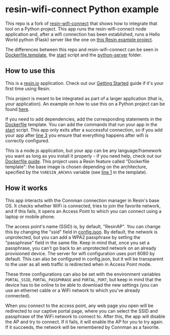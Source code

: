 # resin-wifi-connect Python example

This repo is a fork of [resin-wifi-connect](https://github.com/resin-io/resin-wifi-connect) that shows how to integrate that tool on a Python project.
This app runs the resin-wifi-connect node application and, after a wifi connection has been established, runs a Hello World python (Flask) server like the one on [this Resin example project](https://github.com/resin-io-projects/simple-server-python).

The differences between this repo and resin-wifi-connect can be seen in [Dockerfile.template](./Dockerfile.template), the [start](./start) script and the [python-server](./python-server) folder.

## How to use this
This is a [resin.io](http://resin.io) application. Check out our [Getting Started](http://docs.resin.io/#/pages/installing/gettingStarted.md) guide if it's your first time using Resin.

This project is meant to be integrated as part of a larger application (that is, _your_ application). An example on how to use this on a Python project can be found [here](https://github.com/resin-io-projects/resin-wifi-connect-python-example).

If you need to add dependencies, add the corresponding statements in the [Dockerfile](./Dockerfile.template) template. You can add the commands that run your app in the [start](./start) script. This app only exits after a successful connection, so if you add your app after [line 3](./start#L3) you ensure that everything happens after wifi is correctly configured.

This is a node.js application, but your app can be any language/framework you want as long as you install it properly - if you need help, check out our [Dockerfile guide](http://docs.resin.io/#/pages/using/dockerfile.md). This project uses a Resin feature called "Dockerfile template": the base image is chosen depending on the architecture, specified by the `%%RESIN_ARCH%%` variable (see [line 1](./Dockerfile.template#L1) in the template).

## How it works
This app interacts with the Connman connection manager in Resin's base OS. It checks whether WiFi is connected, tries to join the favorite network, and if this fails, it opens an Access Point to which you can connect using a laptop or mobile phone.

The access point's name (SSID) is, by default, "ResinAP". You can change this by changing the "ssid" field in [config.json](./src/config.json). By default, the network is unprotected, but you can add a WPA2 passphrase by setting the "passphrase" field in the same file. Keep in mind that, once you set a passphrase, you can't go back to an unprotected network on an already provisioned device.
The server for wifi configuration uses port 8080 by default. This can also be configured in config.json, but it will be transparent to the user as all web traffic is redirected when in Access Point mode.

These three configurations can also be set with the environment variables `PORTAL_SSID`, `PORTAL_PASSPHRASE` and `PORTAL_PORT`, but keep in mind that the device has to be online to be able to download the new settings (you can use an ethernet cable or a WiFi network to which you've already connected).

When you connect to the access point, any web page you open will be redirected to our captive portal page, where you can select the SSID and passphrase of the WiFi network to connect to. After this, the app will disable the AP and try to connect. If it fails, it will enable the AP for you to try again. If it succeeds, the network will be remembered by Connman as a favorite.
